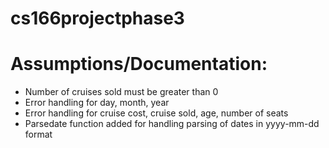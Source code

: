 # cs166projectphase3

# Assumptions/Documentation: 
- Number of cruises sold must be greater than 0
- Error handling for day, month, year
- Error handling for cruise cost, cruise sold, age, number of seats
- Parsedate function added for handling parsing of dates in yyyy-mm-dd format
